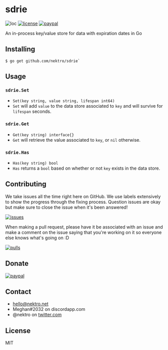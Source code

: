 # sdrie
![loc](https://tokei.rs/b1/github/nektro/andesite)
[![license](https://img.shields.io/github/license/nektro/andesite.svg)](https://github.com/nektro/andesite/blob/master/LICENSE)
[![paypal](https://img.shields.io/badge/donate-paypal-blue.svg?logo=paypal)](https://www.paypal.me/nektro)

An in-process key/value store for data with expiration dates in Go

## Installing
```
$ go get github.com/nektro/sdrie`
```

## Usage
### `sdrie.Set`
- `Set(key string, value string, lifespan int64)`
- `Set` will add `value` to the data store associated to `key` and will survive for `lifespan` seconds.

### `sdrie.Get`
- `Get(key string) interface{}`
- `Get` will retrieve the value associated to `key`, or `nil` otherwise.

### `sdrie.Has`
- `Has(key string) bool`
- `Has` returns a `bool` based on whether or not `key` exists in the data store. 

## Contributing
We take issues all the time right here on GitHub. We use labels extensively to show the progress through the fixing process. Question issues are okay but make sure to close the issue when it's been answered!

[![issues](https://img.shields.io/github/issues/nektro/andesite.svg)](https://github.com/nektro/andesite/issues)

When making a pull request, please have it be associated with an issue and make a comment on the issue saying that you're working on it so everyone else knows what's going on :D

[![pulls](https://img.shields.io/github/issues-pr/nektro/andesite.svg)](https://github.com/nektro/andesite/pulls)

## Donate
[![paypal](https://img.shields.io/badge/donate-paypal-blue.svg?logo=paypal)](https://www.paypal.me/nektro)

## Contact
- hello@nektro.net
- Meghan#2032 on discordapp.com
- @nektro on [twitter.com](https://twitter.com/nektro)

## License
MIT
